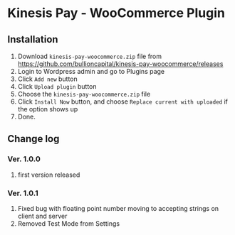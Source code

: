 # Kinesis Pay - WooCommerce Plugin

## Installation 
1. Download `kinesis-pay-woocommerce.zip` file from https://github.com/bullioncapital/kinesis-pay-woocommerce/releases
2. Login to Wordpress admin and go to Plugins page
3. Click `Add new` button
4. Click `Upload plugin` button
5. Choose the `kinesis-pay-woocommerce.zip` file
6. Click `Install Now` button, and choose `Replace current with uploaded` if the option shows up
7. Done.


## Change log
### Ver. 1.0.0
1. first version released

### Ver. 1.0.1
1. Fixed bug with floating point number moving to accepting strings on client and server
2. Removed Test Mode from Settings